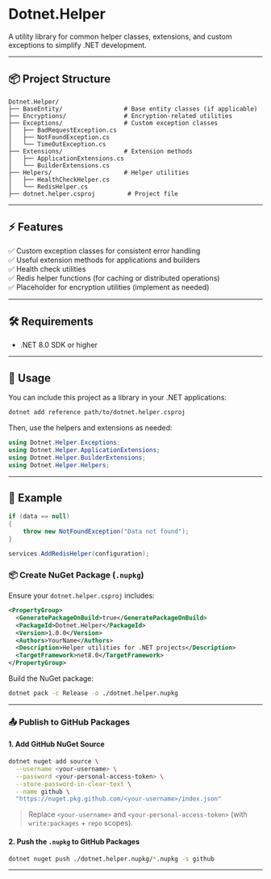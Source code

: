 
# Dotnet.Helper

A utility library for common helper classes, extensions, and custom exceptions to simplify .NET development.

---

## 📦 Project Structure

```
Dotnet.Helper/
├── BaseEntity/                 # Base entity classes (if applicable)
├── Encryptions/                # Encryption-related utilities
├── Exceptions/                 # Custom exception classes
│   ├── BadRequestException.cs
│   ├── NotFoundException.cs
│   └── TimeOutException.cs
├── Extensions/                 # Extension methods
│   ├── ApplicationExtensions.cs
│   └── BuilderExtensions.cs
├── Helpers/                    # Helper utilities
│   ├── HealthCheckHelper.cs
│   └── RedisHelper.cs
├── dotnet.helper.csproj         # Project file
```

---

## ⚡ Features

✅ Custom exception classes for consistent error handling  
✅ Useful extension methods for applications and builders  
✅ Health check utilities  
✅ Redis helper functions (for caching or distributed operations)  
✅ Placeholder for encryption utilities (implement as needed)  

---

## 🛠 Requirements

- .NET 8.0 SDK or higher

---

## 🚀 Usage

You can include this project as a library in your .NET applications:

```bash
dotnet add reference path/to/dotnet.helper.csproj
```

Then, use the helpers and extensions as needed:

```csharp
using Dotnet.Helper.Exceptions;
using Dotnet.Helper.ApplicationExtensions;
using Dotnet.Helper.BuilderExtensions;
using Dotnet.Helper.Helpers;
```

---

## 🧩 Example

```csharp
if (data == null)
{
    throw new NotFoundException("Data not found");
}

services.AddRedisHelper(configuration);
```
### 📦 Create NuGet Package (`.nupkg`)

Ensure your `dotnet.helper.csproj` includes:

```xml
<PropertyGroup>
  <GeneratePackageOnBuild>true</GeneratePackageOnBuild>
  <PackageId>Dotnet.Helper</PackageId>
  <Version>1.0.0</Version>
  <Authors>YourName</Authors>
  <Description>Helper utilities for .NET projects</Description>
  <TargetFramework>net8.0</TargetFramework>
</PropertyGroup>
```

Build the NuGet package:

```bash
dotnet pack -c Release -o ./dotnet.helper.nupkg
```

---

### 📤 Publish to GitHub Packages

#### 1. Add GitHub NuGet Source

```bash
dotnet nuget add source \
  --username <your-username> \
  --password <your-personal-access-token> \
  --store-password-in-clear-text \
  --name github \
  "https://nuget.pkg.github.com/<your-username>/index.json"
```

> Replace `<your-username>` and `<your-personal-access-token>` (with `write:packages` + `repo` scopes).

#### 2. Push the `.nupkg` to GitHub Packages

```bash
dotnet nuget push ./dotnet.helper.nupkg/*.nupkg -s github
```

---
